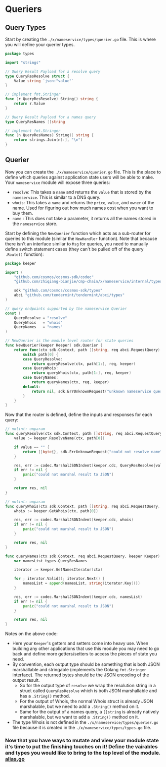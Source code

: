 # Queriers

## Query Types

Start by creating the `./x/nameservice/types/querier.go` file. This is where you will define your querier types.

```go
package types

import "strings"

// Query Result Payload for a resolve query
type QueryResResolve struct {
	Value string `json:"value"`
}

// implement fmt.Stringer
func (r QueryResResolve) String() string {
	return r.Value
}

// Query Result Payload for a names query
type QueryResNames []string

// implement fmt.Stringer
func (n QueryResNames) String() string {
	return strings.Join(n[:], "\n")
}
```

## Querier

Now you can create the `./x/nameservice/querier.go` file. This is the place to define which queries against application state users will be able to make. Your `nameservice` module will expose three queries:

- `resolve`: This takes a `name` and returns the `value` that is stored by the `nameservice`. This is similar to a DNS query.
- `whois`: This takes a `name` and returns the `price`, `value`, and `owner` of the name. Used for figuring out how much names cost when you want to buy them.
- `name` : This does not take a parameter, it returns all the names stored in the `nameservice` store.

Start by defining the `NewQuerier` function which acts as a sub-router for queries to this module (similar the `NewHandler` function). Note that because there isn't an interface similar to `Msg` for queries, you need to manually define switch statement cases (they can't be pulled off of the query `.Route()` function):

```go
package keeper

import (
	"github.com/cosmos/cosmos-sdk/codec"
	"github.com/zhiqiang-bianjie/cmp-chain/x/nameservice/internal/types"

	sdk "github.com/cosmos/cosmos-sdk/types"
	abci "github.com/tendermint/tendermint/abci/types"
)

// query endpoints supported by the nameservice Querier
const (
	QueryResolve = "resolve"
	QueryWhois   = "whois"
	QueryNames   = "names"
)

// NewQuerier is the module level router for state queries
func NewQuerier(keeper Keeper) sdk.Querier {
	return func(ctx sdk.Context, path []string, req abci.RequestQuery) (res []byte, err sdk.Error) {
		switch path[0] {
		case QueryResolve:
			return queryResolve(ctx, path[1:], req, keeper)
		case QueryWhois:
			return queryWhois(ctx, path[1:], req, keeper)
		case QueryNames:
			return queryNames(ctx, req, keeper)
		default:
			return nil, sdk.ErrUnknownRequest("unknown nameservice query endpoint")
		}
	}
}
```

Now that the router is defined, define the inputs and responses for each query:

```go
// nolint: unparam
func queryResolve(ctx sdk.Context, path []string, req abci.RequestQuery, keeper Keeper) ([]byte, sdk.Error) {
	value := keeper.ResolveName(ctx, path[0])

	if value == "" {
		return []byte{}, sdk.ErrUnknownRequest("could not resolve name")
	}

	res, err := codec.MarshalJSONIndent(keeper.cdc, QueryResResolve{value})
	if err != nil {
		panic("could not marshal result to JSON")
	}

	return res, nil
}

// nolint: unparam
func queryWhois(ctx sdk.Context, path []string, req abci.RequestQuery, keeper Keeper) ([]byte, sdk.Error) {
	whois := keeper.GetWhois(ctx, path[0])

	res, err := codec.MarshalJSONIndent(keeper.cdc, whois)
	if err != nil {
		panic("could not marshal result to JSON")
	}

	return res, nil
}

func queryNames(ctx sdk.Context, req abci.RequestQuery, keeper Keeper) ([]byte, sdk.Error) {
	var namesList types.QueryResNames

	iterator := keeper.GetNamesIterator(ctx)

	for ; iterator.Valid(); iterator.Next() {
		namesList = append(namesList, string(iterator.Key()))
	}

	res, err := codec.MarshalJSONIndent(keeper.cdc, namesList)
	if err != nil {
		panic("could not marshal result to JSON")
	}

	return res, nil
}
```

Notes on the above code:

- Here your `Keeper`'s getters and setters come into heavy use. When building any other applications that use this module you may need to go back and define more getters/setters to access the pieces of state you need.
- By convention, each output type should be something that is both JSON marshallable and stringable (implements the Golang `fmt.Stringer` interface). The returned bytes should be the JSON encoding of the output result.
  - So for the output type of `resolve` we wrap the resolution string in a struct called `QueryResResolve` which is both JSON marshallable and has a `.String()` method.
  - For the output of Whois, the normal Whois struct is already JSON marshalable, but we need to add a `.String()` method on it.
  - Same for the output of a names query, a `[]string` is already natively marshalable, but we want to add a `.String()` method on it.
- The type Whois is not defined in the `./x/nameservice/types/querier.go` file because it is created in the `./x/nameservice/types/types.go` file.

### Now that you have ways to mutate and view your module state it's time to put the finishing touches on it! Define the vairables and types you would like to bring to the top level of the module. [alias.go](./alias.md)
